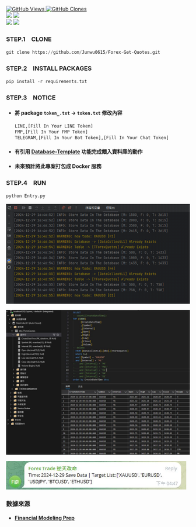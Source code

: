 <a href='https://github.com/Junwu0615/Forex-Get-Quotes'><img alt='GitHub Views' src='https://views.whatilearened.today/views/github/Junwu0615/Forex-Get-Quotes.svg'> 
<a href='https://github.com/Junwu0615/Forex-Get-Quotes'><img alt='GitHub Clones' src='https://img.shields.io/badge/dynamic/json?color=success&label=Clone&query=count_total&url=https://gist.githubusercontent.com/Junwu0615/6c605b43f1b9dcb93f9c7b6c1a5103ab/raw/Forex-Get-Quotes_clone.json&logo=github'> </br>
[![](https://img.shields.io/badge/Project-Automated_Scheduler-blue.svg?style=plastic)](https://github.com/Junwu0615/Forex-Get-Quotes) 
[![](https://img.shields.io/badge/Language-Python_3.12.0-blue.svg?style=plastic)](https://www.python.org/) </br>
[![](https://img.shields.io/badge/Package-requests_2.27.1-green.svg?style=plastic)](https://pypi.org/project/requests/) 
[![](https://img.shields.io/badge/Package-schedule_1.2.2-green.svg?style=plastic)](https://pypi.org/project/schedule/) 

### STEP.1　CLONE
```py
git clone https://github.com/Junwu0615/Forex-Get-Quotes.git
```

### STEP.2　INSTALL PACKAGES
```py
pip install -r requirements.txt
```

### STEP.3　NOTICE
- #### 將 package `token_.txt` -> `token.txt` 修改內容
    ```
    LINE,[Fill In Your LINE Token]
    FMP,[Fill In Your FMP Token]
    TELEGRAM,[Fill In Your Bot Token],[Fill In Your Chat Token]
    ```
- #### 有引用 [Database-Template](https://github.com/Junwu0615/Database-Template) 功能完成餵入資料庫的動作
- #### 未來預計將此專案打包成 Docker 服務

### STEP.4　RUN 
```py
python Entry.py
```
![00.gif](/sample/00.gif)

![00.jpg](/sample/00.jpg)

![01.jpg](/sample/01.jpg)

### 數據來源
- #### [Financial Modeling Prep](https://financialmodelingprep.com/developer/docs/)